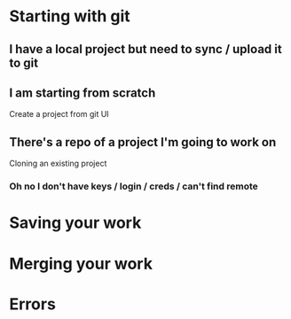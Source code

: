 # Starting with git
## I have a local project but need to sync / upload it to git 
## I am starting from scratch 
  Create a project from git UI 
## There's a repo of a project I'm going to work on 
  Cloning an existing project

  ### Oh no I don't have keys / login / creds / can't find remote 


# Saving your work 

# Merging your work 


# Errors



